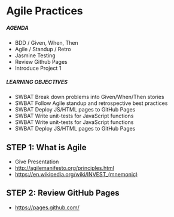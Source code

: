 # Agile Practices

##### AGENDA
- BDD / Given, When, Then
- Agile / Standup / Retro
- Jasmine Testing
- Review Github Pages
- Introduce Project 1

##### LEARNING OBJECTIVES
- SWBAT Break down problems into Given/When/Then stories
- SWBAT Follow Agile standup and retrospective best practices
- SWBAT Deploy JS/HTML pages to GitHub Pages
- SWBAT Write unit-tests for JavaScript functions
- SWBAT Write unit-tests for JavaScript functions
- SWBAT Deploy JS/HTML pages to GitHub Pages

## STEP 1: What is Agile
- Give Presentation
- http://agilemanifesto.org/principles.html
- https://en.wikipedia.org/wiki/INVEST_(mnemonic)

## STEP 2: Review GitHub Pages
- https://pages.github.com/
